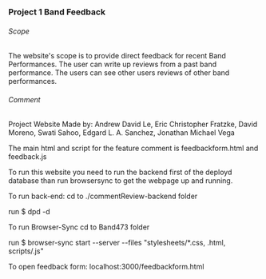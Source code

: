 ### Project 1 Band Feedback

###### Scope
The website's scope is to provide direct feedback for recent Band Performances. The user can write up reviews from a past band performance. The users can see other users reviews of other band performances. 

###### Comment
Project Website Made by: 
Andrew David Le, 
Eric Christopher Fratzke,
David Moreno,
Swati Sahoo,
Edgard L. A. Sanchez,
Jonathan Michael Vega

The main html and script for the feature comment is feedbackform.html and feedback.js

To run this website you need to run the backend first of the deployd database than run browsersync to get the webpage up and running.

To run back-end:
cd to ./commentReview-backend folder

run $ dpd -d

To run Browser-Sync
cd to Band473 folder

run $ browser-sync start --server --files "stylesheets/*.css, .html, scripts/.js"

To open feedback form:
localhost:3000/feedbackform.html
